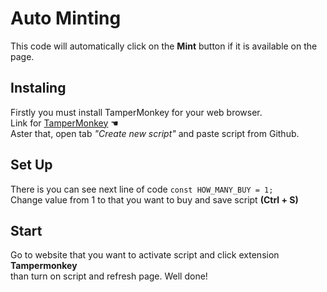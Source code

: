 # Auto Minting
This code will automatically click on the **Mint** button if it is available on the page. 
## Instaling
Firstly you must install TamperMonkey for your web browser.<br>
Link for [TamperMonkey](https://www.tampermonkey.net/) ☚<br>
Aster that, open tab *"Create new script"* and paste script from Github.
## Set Up
There is you can see next line of code ```const HOW_MANY_BUY = 1;```<br>
Change value from 1 to that you want to buy and save script **(Ctrl + S)**
## Start
Go to website that you want to activate script and click extension **Tampermonkey**<br> than turn on script and refresh page. Well done!

